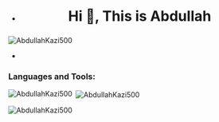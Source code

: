 
- <h1 align="center">Hi 👋, This is Abdullah   </h1>
<h3 align="center"> </h3>

<p align="left"> <img src="https://komarev.com/ghpvc/?username=AbdullahKazi500&label=Profile%20views&color=0e75b6&style=flat" alt="AbdullahKazi500" /> </p>



- 




</p>

<h3 align="left">Languages and Tools:</h3>

<p><img align="left" src="https://github-readme-stats.vercel.app/api/top-langs?username=AbdullahKazi500&show_icons=true&locale=en&layout=compact" alt="AbdullahKazi500" /></p>

<p>&nbsp;<img align="center" src="https://github-readme-stats.vercel.app/api?username=AbdullahKazi500&show_icons=true&theme=tokyonight&locale=en" alt="AbdullahKazi500" /></p>

<p><img align="center" src="https://github-readme-streak-stats.herokuapp.com/?user=AbdullahKazi500&" alt="AbdullahKazi500" /></p>

<br/>  



<br/>  







<!---
AbdullahKazi500/AbdullahKazi500 is a ✨ special ✨ repository because its `README.md` (this file) appears on your GitHub profile.
You can click the Preview link to take a look at your changes.
--->
